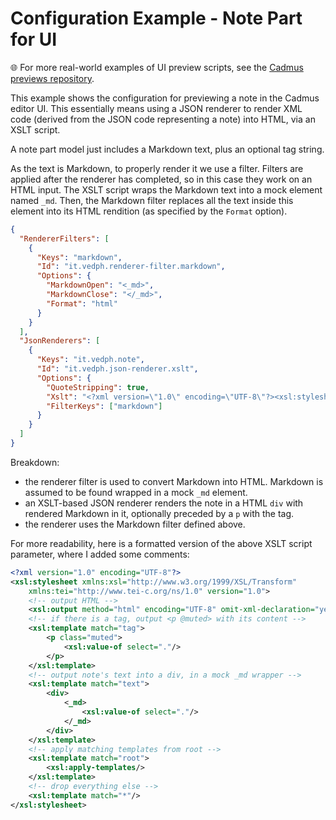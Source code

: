 # Configuration Example - Note Part for UI

🌐 For more real-world examples of UI preview scripts, see the [Cadmus previews repository](https://github.com/vedph/cadmus-previews).

This example shows the configuration for previewing a note in the Cadmus editor UI. This essentially means using a JSON renderer to render XML code (derived from the JSON code representing a note) into HTML, via an XSLT script.

A note part model just includes a Markdown text, plus an optional tag string.

As the text is Markdown, to properly render it we use a filter. Filters are applied after the renderer has completed, so in this case they work on an HTML input. The XSLT script wraps the Markdown text into a mock element named `_md`. Then, the Markdown filter replaces all the text inside this element into its HTML rendition (as specified by the `Format` option).

```json
{
  "RendererFilters": [
    {
      "Keys": "markdown",
      "Id": "it.vedph.renderer-filter.markdown",
      "Options": {
        "MarkdownOpen": "<_md>",
        "MarkdownClose": "</_md>",
        "Format": "html"
      }
    }
  ],
  "JsonRenderers": [
    {
      "Keys": "it.vedph.note",
      "Id": "it.vedph.json-renderer.xslt",
      "Options": {
        "QuoteStripping": true,
        "Xslt": "<?xml version=\"1.0\" encoding=\"UTF-8\"?><xsl:stylesheet xmlns:xsl=\"http://www.w3.org/1999/XSL/Transform\" xmlns:tei=\"http://www.tei-c.org/ns/1.0\" version=\"1.0\"><xsl:output method=\"html\" encoding=\"UTF-8\" omit-xml-declaration=\"yes\"/><xsl:template match=\"tag\"><p class=\"muted\"><xsl:value-of select=\".\"/></p></xsl:template><xsl:template match=\"text\"><div><_md><xsl:value-of select=\".\"/></_md></div></xsl:template><xsl:template match=\"root\"><xsl:apply-templates/></xsl:template><xsl:template match=\"*\"/></xsl:stylesheet>",
        "FilterKeys": ["markdown"]
      }
    }
  ]
}
```

Breakdown:

- the renderer filter is used to convert Markdown into HTML. Markdown is assumed to be found wrapped in a mock `_md` element.
- an XSLT-based JSON renderer renders the note in a HTML `div` with rendered Markdown in it, optionally preceded by a `p` with the tag.
- the renderer uses the Markdown filter defined above.

For more readability, here is a formatted version of the above XSLT script parameter, where I added some comments:

```xml
<?xml version="1.0" encoding="UTF-8"?>
<xsl:stylesheet xmlns:xsl="http://www.w3.org/1999/XSL/Transform"
    xmlns:tei="http://www.tei-c.org/ns/1.0" version="1.0">
    <!-- output HTML -->
    <xsl:output method="html" encoding="UTF-8" omit-xml-declaration="yes"/>
    <!-- if there is a tag, output <p @muted> with its content -->
    <xsl:template match="tag">
        <p class="muted">
            <xsl:value-of select="."/>
        </p>
    </xsl:template>
    <!-- output note's text into a div, in a mock _md wrapper -->
    <xsl:template match="text">
        <div>
            <_md>
                <xsl:value-of select="."/>
            </_md>
        </div>
    </xsl:template>
    <!-- apply matching templates from root -->
    <xsl:template match="root">
        <xsl:apply-templates/>
    </xsl:template>
    <!-- drop everything else -->
    <xsl:template match="*"/>
</xsl:stylesheet>
```
